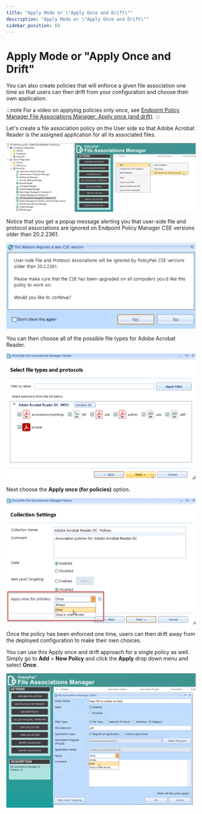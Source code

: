 ```yaml
---
title: "Apply Mode or \"Apply Once and Drift\""
description: "Apply Mode or \"Apply Once and Drift\""
sidebar_position: 60
---
```


# Apply Mode or "Apply Once and Drift"

You can also create policies that will enforce a given file association one time so that users can
then drift from your configuration and choose their own application.

:::note
For a video on applying policies only once, see
[Endpoint Policy Manager File Associations Manager: Apply once (and drift)](/docs/endpointpolicymanager/file-associations-manager/video-learning-center/gettingstarted/applyonce.md).
:::


Let's create a file association policy on the User side so that Adobe Acrobat Reader is the assigned
application for all its associated files.

![about_policypak_file_associations_27](assets/about_endpointpolicymanager_file_associations_27.webp)

Notice that you get a popup message alerting you that user-side file and protocol associations are
ignored on Endpoint Policy Manager CSE versions older than 20.2.2361.

![about_policypak_file_associations_28](assets/about_endpointpolicymanager_file_associations_28.webp)

You can then choose all of the possible file types for Adobe Acrobat Reader.

![about_policypak_file_associations_29](assets/about_endpointpolicymanager_file_associations_29.webp)

Next choose the **Apply once (for policies)** option.

![about_policypak_file_associations_30](assets/about_endpointpolicymanager_file_associations_30.webp)

Once the policy has been enforced one time, users can then drift away from the deployed
configuration to make their own choices.

You can use this Apply once and drift approach for a single policy as well. Simply go to **Add** >
**New Policy** and click the **Apply** drop down menu and select **Once**.

![about_policypak_file_associations_31](assets/about_endpointpolicymanager_file_associations_31.webp)
